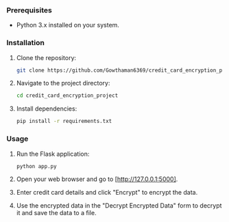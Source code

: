 

### Prerequisites

- Python 3.x installed on your system.

### Installation

1. Clone the repository:

    ```bash
    git clone https://github.com/Gowthaman6369/credit_card_encryption_project.git
    ```

2. Navigate to the project directory:

    ```bash
    cd credit_card_encryption_project
    ```

3. Install dependencies:

    ```bash
    pip install -r requirements.txt
    ```

### Usage

1. Run the Flask application:

    ```bash
    python app.py
    ```

2. Open your web browser and go to [http://127.0.0.1:5000].
3. Enter credit card details and click "Encrypt" to encrypt the data.
4. Use the encrypted data in the "Decrypt Encrypted Data" form to decrypt it and save the data to a file.


